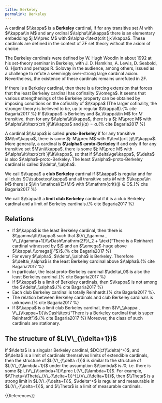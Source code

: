 ```yaml
---
title: Berkeley
permalink: Berkeley
---
```


A cardinal $\\kappa$ is a **Berkeley** cardinal, if for any transitive set $M$ with $\\kappa\\in M$ and any ordinal $\\alpha\\lt\\kappa$ there is an elementary embedding $j:M\\prec M$ with $\\alpha<\\text{crit }j<\\kappa$. These cardinals are defined in the context of ZF set theory without the axiom of choice.

The Berkeley cardinals were defined by W. Hugh Woodin in about 1992 at his set-theory seminar in Berkeley, with J. D. Hamkins, A. Lewis, D. Seabold, G. Hjorth and perhaps R. Solovay in the audience, among others, issued as a challenge to refute a seemingly over-strong large cardinal axiom. Nevertheless, the existence of these cardinals remains unrefuted in ZF.

If there is a Berkeley cardinal, then there is a forcing extension that forces that the least Berkeley cardinal has cofinality $\\omega$. It seems that various strengthenings of the Berkeley property can be obtained by imposing conditions on the cofinality of $\\kappa$ (The larger cofinality, the stronger theory is believed to be, up to regular $\\kappa$).{% cite Bagaria2017 %} If $\\kappa$ is Berkeley and $a,\\kappa\\in M$ for $M$ transitive, then for any $\\alpha\\lt\\kappa$, there is a $j: M\\prec M$ with $\\alpha\\lt\\text{crit }j\\lt\\kappa$ and $j(a)=a$.{% cite Bagaria2017 %}

A cardinal $\\kappa$ is called **proto-Berkeley** if for any transitive $M\\ni\\kappa$, there is some $j: M\\prec M$ with $\\text{crit }j\\lt\\kappa$. More generally, a cardinal is **$\\alpha$-proto-Berkeley** if and only if for any transitive set $M\\ni\\kappa$, there is some $j: M\\prec M$ with $\\alpha\\lt\\text{crit }j\\lt\\kappa$, so that if $\\delta\\ge\\kappa$, $\\delta$ is also $\\alpha$-proto-Berkeley. The least $\\alpha$-proto-Berkeley cardinal is called $\\delta\_\\alpha$.

We call $\\kappa$ a **club Berkeley** cardinal if $\\kappa$ is regular and for all clubs $C\\subseteq\\kappa$ and all transitive sets $M$ with $\\kappa\\in M$ there is $j\\in \\mathcal{E}(M)$ with
$\\mathrm{crit}(j) ∈ C$.{% cite Bagaria2017 %}

We call $\\kappa$ a **limit club Berkeley** cardinal if it is a club Berkeley cardinal and a limit of Berkeley cardinals.{% cite Bagaria2017 %}

## Relations
-   If $\\kappa$ is the least Berkeley cardinal, then there is $\\gamma\\lt\\kappa$ such that $(V\_\\gamma , V\_{\\gamma+1})\\vDash\\mathrm{ZF}\_2 + \\text{“There is a Reinhardt cardinal witnessed by $j$ and an $\\omega$-huge above $\\kappa\_\\omega(j)”$}$.{% cite Bagaria2017 %}
-   For every $\\alpha$, $\\delta\_\\alpha$ is Berkeley. Therefore $\\delta\_\\alpha$ is the least Berkeley cardinal above $\\alpha$.{% cite Bagaria2017 %}
-   In particular, the least proto-Berkeley cardinal $\\delta\_0$ is also the least Berkeley cardinal.{% cite Bagaria2017 %}
-   If $\\kappa$ is a limit of Berkeley cardinals, then $\\kappa$ is not among the $\\delta\_\\alpha$.{% cite Bagaria2017 %}
-   Each club Berkeley cardinal is totally Reinhardt.{% cite Bagaria2017 %}.
-   The relation between Berkeley cardinals and club Berkeley cardinals is unknown.{% cite Bagaria2017 %}
-   If $\\kappa$ is a limit club Berkeley cardinal, then $(V\_\\kappa , V\_{\\kappa+1})\\vDash\\text{“There is a Berkeley cardinal that is super Reinhardt”}$.{% cite Bagaria2017 %} Moreover, the class of such cardinals are stationary.

## The structure of $L(V\_{\\delta+1})$
If $\\delta$ is a singular Berkeley cardinal, $DC(cf(\\delta)^+)$, and $\\delta$ is a limit of cardinals themselves limits of extendible cardinals, then the structure of $L(V\_{\\delta+1})$ is similar to the structure of $L(V\_{\\lambda+1})$ under the assumption $\\lambda$ is $I0$; i.e. there is some $j: L(V\_{\\lambda+1})\\prec L(V\_{\\lambda+1})$. For example, $\\Theta=\\Theta\_{V\_{\\delta+1}}^{L(V\_{\\delta+1})}$, then $\\Theta$ is a strong limit in $L(V\_{\\delta+1})$, $\\delta^+$ is regular and measurable in $L(V\_{\\delta+1})$, and $\\Theta$ is a limit of measurable cardinals.

{{References}}